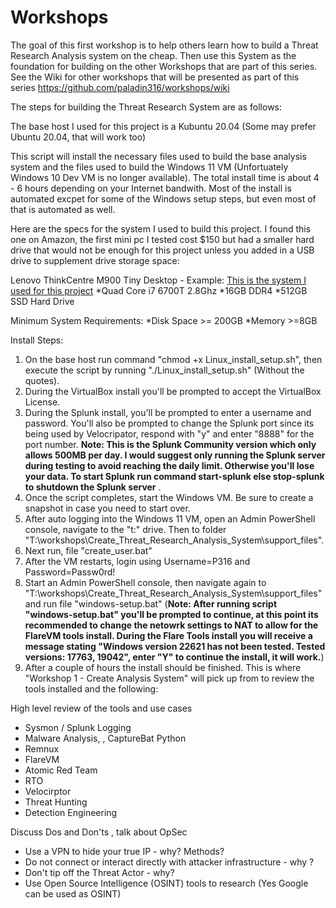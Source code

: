 # Workshops

The goal of this first workshop is to help others learn how to build a Threat Research Analysis system on the cheap. Then use this System as the foundation for building on the other Workshops that are part of this series.  See the Wiki for other workshops that will be presented as part of this series https://github.com/paladin316/workshops/wiki

The steps for building the Threat Research System are as follows:

The base host I used for this project is a Kubuntu 20.04 (Some may prefer Ubuntu 20.04, that will work too)

This script will install the necessary files used to build the base analysis system and the files used to build the Windows 11 VM (Unfortuately Windows 10 Dev VM is no longer available). The total install time is about 4 - 6 hours depending on your Internet bandwith. Most of the install is automated excpet for some of the Windows setup steps, but even most of that is automated as well.

Here are the specs for the system I used to build this project. I found this one on Amazon, the first mini pc I tested cost $150 but had a smaller hard drive that would not be enough for this project unless you added in a USB drive to supplement drive storage space:

Lenovo ThinkCentre M900 Tiny Desktop - Example: [This is the system I used for this project](https://www.amazon.com/Lenovo-ThinkCentre-M900-Tiny-Desktop/dp/B084X4JVNL/ref=sr_1_4?keywords=lenovo+tiny&qid=1675185661&sr=8-4)
*Quad Core i7 6700T 2.8Ghz
*16GB DDR4
*512GB SSD Hard Drive

Minimum System Requirements:
*Disk Space >= 200GB
*Memory >=8GB


Install Steps:

1. On the base host run command "chmod +x Linux_install_setup.sh", then execute the script by running "./Linux_install_setup.sh" (Without the quotes).
2. During the VirtualBox install you'll be prompted to accept the VirtualBox License.
3. During the Splunk install, you'll be prompted to enter a username and password. You'll also be prompted to change the Splunk port since its being used by Velocripator, respond with "y" and enter "8888" for the port number. **Note: This is the Splunk Community version which only allows 500MB per day. I would suggest only running the Splunk server during testing to avoid reaching the daily limit. Otherwise you'll lose your data. To start Splunk run command start-splunk else stop-splunk to shutdown the Splunk server** . 
4. Once the script completes, start the Windows VM. Be sure to create a snapshot in case you need to start over.
5. After auto logging into the Windows 11 VM, open an Admin PowerShell console, navigate to the "t:" drive. Then to folder "T:\workshops\Create_Threat_Research_Analysis_System\support_files\". 
6. Next run, file "create_user.bat"
7. After the VM restarts, login using Username=P316 and Password=Passw0rd!
8. Start an Admin PowerShell console, then navigate again to "T:\workshops\Create_Threat_Research_Analysis_System\support_files\" and run file "windows-setup.bat" (**Note: After running script "windows-setup.bat" you'll be prompted to continue, at this point its recommended to change the netowrk settings to NAT to allow for the FlareVM tools install. During the Flare Tools install you will receive a message stating "Windows version 22621 has not been tested. Tested versions: 17763, 19042", enter "Y" to continue the install, it will work.**)
9. After a couple of hours the install should be finished. This is where "Workshop 1 - Create Analysis System" will pick up from to review the tools installed and the following:

High level review of the tools and use cases

* Sysmon / Splunk Logging
* Malware Analysis, , CaptureBat Python
* Remnux
* FlareVM
* Atomic Red Team
* RTO
* Velocirptor
* Threat Hunting
* Detection Engineering

Discuss Dos and Don'ts , talk about OpSec
* Use a VPN to hide your true IP - why? Methods?
* Do not connect or interact directly with attacker infrastructure - why ?
* Don't tip off the Threat Actor - why?
* Use Open Source Intelligence (OSINT) tools to research (Yes Google can be used as OSINT)

